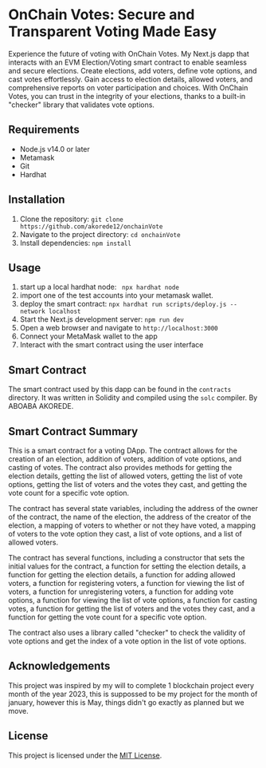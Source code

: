 # OnChain Votes: Secure and Transparent Voting Made Easy

Experience the future of voting with OnChain Votes. My Next.js dapp that interacts with an EVM Election/Voting smart contract to enable seamless and secure elections. Create elections, add voters, define vote options, and cast votes effortlessly. Gain access to election details, allowed voters, and comprehensive reports on voter participation and choices. With OnChain Votes, you can trust in the integrity of your elections, thanks to a built-in "checker" library that validates vote options. 

## Requirements

- Node.js v14.0 or later
- Metamask
- Git
- Hardhat

## Installation

1. Clone the repository: `git clone https://github.com/akorede12/onchainVote`
2. Navigate to the project directory: `cd onchainVote`
3. Install dependencies: `npm install`

## Usage

1. start up a local hardhat node: ` npx hardhat node`
2. import one of the test accounts into your metamask wallet.
3. deploy the smart contract: `npx hardhat run scripts/deploy.js --network localhost`
4. Start the Next.js development server: `npm run dev`
5. Open a web browser and navigate to `http://localhost:3000`
6. Connect your MetaMask wallet to the app
7. Interact with the smart contract using the user interface

## Smart Contract

The smart contract used by this dapp can be found in the `contracts` directory. It was written in Solidity and compiled using the `solc` compiler. By ABOABA AKOREDE.

## Smart Contract Summary

This is a smart contract for a voting DApp. The contract allows for the creation of an election, addition of voters, addition of vote options, and casting of votes. The contract also provides methods for getting the election details, getting the list of allowed voters, getting the list of vote options, getting the list of voters and the votes they cast, and getting the vote count for a specific vote option.

The contract has several state variables, including the address of the owner of the contract, the name of the election, the address of the creator of the election, a mapping of voters to whether or not they have voted, a mapping of voters to the vote option they cast, a list of vote options, and a list of allowed voters.

The contract has several functions, including a constructor that sets the initial values for the contract, a function for setting the election details, a function for getting the election details, a function for adding allowed voters, a function for registering voters, a function for viewing the list of voters, a function for unregistering voters, a function for adding vote options, a function for viewing the list of vote options, a function for casting votes, a function for getting the list of voters and the votes they cast, and a function for getting the vote count for a specific vote option.

The contract also uses a library called "checker" to check the validity of vote options and get the index of a vote option in the list of vote options.

## Acknowledgements

This project was inspired by my will to complete 1 blockchain project every month of the year 2023, this
is suppossed to be my project for the month of january, however this is May, things didn't go exactly as planned but we move.

## License

This project is licensed under the [MIT License](LICENSE).
